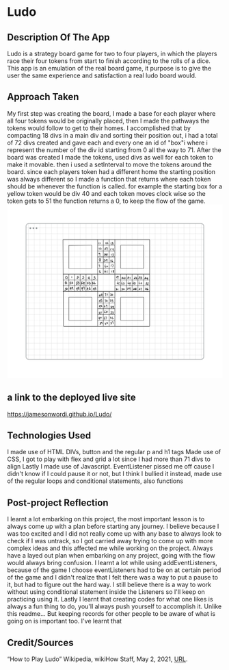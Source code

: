 # Ludo

## Description Of The App

Ludo is a strategy board game for two to four players, in which the players race their four tokens
from start to finish according to the rolls of a dice. This app is an emulation of the real board game, it purpose is to give the user the same 
experience and satisfaction a real ludo board would. 

## Approach Taken
My first step was creating the board, I made a base for each player where all four tokens would be originally placed, then I made the pathways the tokens would follow to get to their homes. I accomplished that by compacting 18 divs in a main div and sorting their position out, i had a total of 72 divs created and gave each and every one an id of "box"i where i represent the number of the div id starting from 0 all the way to 71.
After the board was created I made the tokens, used divs as well for each token to make it movable. then i used a setInterval to move the tokens around the board. since each players token had a different home the starting position was always different so I made a function that returns where each token should be whenever the function is called. for example the starting box for a yellow token would be div 40 and each token moves clock wise so the token gets to 51 the function returns a 0, to keep the flow of the game.
![Wireframe](LudoBoard.png)

<!-- algorithm -->

## a link to the deployed live site 

https://jamesonwordi.github.io/Ludo/

## Technologies Used

I made use of HTML DIVs, button and the regular p and h1 tags
Made use of CSS, I got to play with flex and grid a lot since I had more than 71 divs to align
Lastly I made use of Javascript. EventListener pissed me off cause I didn't know if I could pause it or not,
but I think I bullied it instead, made use of the regular loops and conditional statements, also functions

## Post-project Reflection

I learnt a lot embarking on this project, the most important lesson is to always come up with a plan before starting any journey. I believe because I was too excited and I did not really come up with any base to always look to check if I was untrack, so I got carried away trying to come up with more complex ideas and this affected me while working on the project. Always have a layed out plan when embarking on any project, going with the flow would always bring confusion.
I learnt a lot while using addEventListeners, because of the game I choose eventListeners had to be on at certain period of the game and I didn't realize that I felt there was a way to put a pause to it, but had to figure out the hard way. I still believe there is a way to work without using conditional statement inside the Listeners so I'll keep on practicing using it.
Lastly I learnt that creating codes for what one likes is always a fun thing to do, you'll always push yourself to accomplish it. Unlike this readme... But keeping records for other people to be aware of what is going on is important too. I've learnt that


## Credit/Sources
“How to Play Ludo” Wikipedia, wikiHow Staff, May 2, 2021, [URL](https://www.wikihow.com/Play-Ludo).
